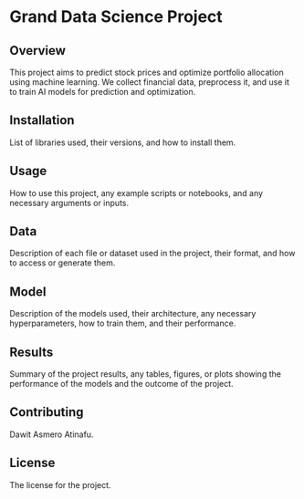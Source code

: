 # Grand Data Science Project

## Overview
This project aims to predict stock prices and optimize portfolio allocation using machine learning. We collect financial data, preprocess it, and use it to train AI models for prediction and optimization.

## Installation
List of libraries used, their versions, and how to install them.

## Usage
How to use this project, any example scripts or notebooks, and any necessary arguments or inputs.

## Data
Description of each file or dataset used in the project, their format, and how to access or generate them.

## Model
Description of the models used, their architecture, any necessary hyperparameters, how to train them, and their performance.

## Results
Summary of the project results, any tables, figures, or plots showing the performance of the models and the outcome of the project.

## Contributing
Dawit Asmero Atinafu.

## License
The license for the project.
